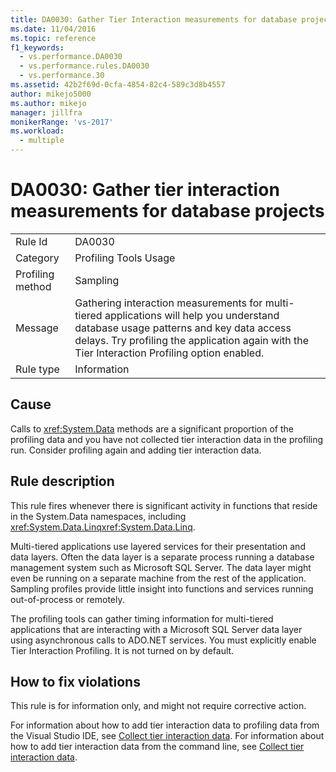 ```yaml
---
title: DA0030: Gather Tier Interaction measurements for database projects | Microsoft Docs
ms.date: 11/04/2016
ms.topic: reference
f1_keywords: 
  - vs.performance.DA0030
  - vs.performance.rules.DA0030
  - vs.performance.30
ms.assetid: 42b2f69d-0cfa-4854-82c4-589c3d8b4557
author: mikejo5000
ms.author: mikejo
manager: jillfra
monikerRange: 'vs-2017'
ms.workload: 
  - multiple
---
```

# DA0030: Gather tier interaction measurements for database projects

|||
|-|-|
|Rule Id|DA0030|
|Category|Profiling Tools Usage|
|Profiling method|Sampling|
|Message|Gathering interaction measurements for multi-tiered applications will help you understand database usage patterns and key data access delays. Try profiling the application again with the Tier Interaction Profiling option enabled.|
|Rule type|Information|

## Cause
 Calls to <xref:System.Data> methods are a significant proportion of the profiling data and you have not collected tier interaction data in the profiling run. Consider profiling again and adding tier interaction data.

## Rule description
 This rule fires whenever there is significant activity in functions that reside in the System.Data namespaces, including <xref:System.Data.Linq><xref:System.Data.Linq>.

 Multi-tiered applications use layered services for their presentation and data layers. Often the data layer is a separate process running a database management system such as Microsoft SQL Server. The data layer might even be running on a separate machine from the rest of the application. Sampling profiles provide little insight into functions and services running out-of-process or remotely.

 The profiling tools can gather timing information for multi-tiered applications that are interacting with a Microsoft SQL Server data layer using asynchronous calls to ADO.NET services. You must explicitly enable Tier Interaction Profiling. It is not turned on by default.

## How to fix violations
 This rule is for information only, and might not require corrective action.

 For information about how to add tier interaction data to profiling data from the Visual Studio IDE, see [Collect tier interaction data](../profiling/collecting-tier-interaction-data.md). For information about how to add tier interaction data from the command line, see [Collect tier interaction data](../profiling/adding-tier-interaction-data-from-the-command-line.md).
